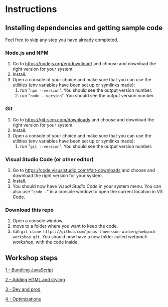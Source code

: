 # Instructions

## Installing dependencies and getting sample code

Feel free to skip any step you have already completed.

### Node.js and NPM

1. Go to https://nodejs.org/en/download/ and choose and download the right version for your system.
2. Install.
3. Open a console of your choice and make sure that you can use the utilities (env variables have been set up or symlinks made):
   1. run "`npm --version`". You should see the output version number.
   2. run "`node --version`". You should see the output version number.

### Git

1. Go to https://git-scm.com/downloads and choose and download the right version for your system.
2. Install.
3. Open a console of your choice and make sure that you can use the utilities (env variables have been set up or symlinks made):
   1. run "`git --version`". You should see the output version number.

### Visual Studio Code (or other editor)

1. Go to https://code.visualstudio.com/#alt-downloads and choose and download the right version for your system.
2. Install.
3. You should now have _Visual Studio Code_ in your system menu. You can also use "`code .`" in a console window to open the current location in VS Code.

### Download this repo

1. Open a console window.
2. move to a folder where you want to keep the code.
3. run `git clone https://github.com/jonas-thuvesson-winberg/webpack-workshop.git`. You should now have a new folder called _webpack-workshop_, with the code inside.

## Workshop steps

[1 - Bundling JavaScript](.%2F1%20-%20bundling%20javascript%2F1_-_bundling_javascript.md)

[2 - Adding HTML and styling](.%2F2%20-%20adding%20html%20and%20styling%2F2_-_adding_html_and_styling.md)

[3 - Dev and prod](.%2F3%20-%20dev%20and%20prod%2F3_-_dev_and_prod.md)

[4 - Optimizations](.%2F4%20-%20Optimizations%2F4_-_optimizations.md)
